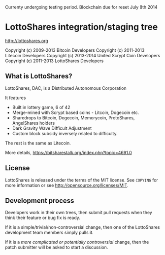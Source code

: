 Currenty undergoing testing period. Blockchain due for reset July 8th 2014

LottoShares integration/staging tree
================================

http://lottoshares.org

Copyright (c) 2009-2013 Bitcoin Developers
Copyright (c) 2011-2013 Litecoin Developers
Copyright (c) 2013-2014 United Scrypt Coin Developers
Copyright (c) 2011-2013 LottoShares Developers

What is LottoShares?
--------------------

LottoShares, DAC, is a Distributed Autonomous Corporation 

It features 
 - Built in lottery game, 6 of 42
 - Merge-mined with Scrypt based coins - Litcoin, Dogecoin etc.
 - Sharedrops to Bitcoin, Dogecoin, Memorycoin, ProtoShares, AngelShares holders
 - Dark Gravity Wave Difficult Adjustment
 - Custom block subsidy inversely related to difficulty.  
 
The rest is the same as Litecoin.

More details,
https://bitsharestalk.org/index.php?topic=4691.0

License
-------

LottoShares is released under the terms of the MIT license. See `COPYING` for more
information or see http://opensource.org/licenses/MIT.

Development process
-------------------

Developers work in their own trees, then submit pull requests when they think
their feature or bug fix is ready.

If it is a simple/trivial/non-controversial change, then one of the LottoShares
development team members simply pulls it.

If it is a *more complicated or potentially controversial* change, then the patch
submitter will be asked to start a discussion.


